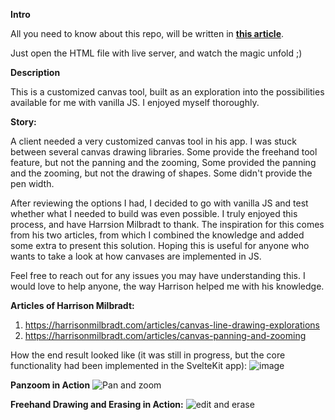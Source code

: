 **Intro**

All you need to know about this repo, will be written in [**this article**](https://abdullahaak06.medium.com/tutorial-drawable-and-pannable-zoomable-canvas-in-vanilla-js-0f9e6acd35df).

Just open the HTML file with live server, and watch the magic unfold ;)

**Description**

This is a customized canvas tool, built as an exploration into the possibilities available for me with vanilla JS. I enjoyed myself thoroughly.

**Story:**

A client needed a very customized canvas tool in his app. I was stuck between several canvas drawing libraries. Some provide the freehand tool feature, but not the panning and the zooming, Some provided the panning and the zooming, but not the drawing of shapes. Some didn't provide the pen width.

After reviewing the options I had, I decided to go with vanilla JS and test whether what I needed to build was even possible. I truly enjoyed this process, and have Harrsion Milbradt to thank. The inspiration for this comes from his two articles, from which I combined the knowledge and added some extra to present this solution. Hoping this is useful for anyone who wants to take a look at how canvases are implemented in JS.

Feel free to reach out for any issues you may have understanding this. I would love to help anyone, the way Harrison helped me with his knowledge.

**Articles of Harrison Milbradt:**

1. https://harrisonmilbradt.com/articles/canvas-line-drawing-explorations
2. https://harrisonmilbradt.com/articles/canvas-panning-and-zooming

How the end result looked like (it was still in progress, but the core functionality had been implemented in the SvelteKit app):
![image](https://github.com/user-attachments/assets/ffa4380a-e888-4570-b0eb-73ad533be9ea)

**Panzoom in Action**
![Pan and zoom](https://github.com/user-attachments/assets/00c48471-1480-4e93-9f06-9acc9bee9b6b)

**Freehand Drawing and Erasing in Action:**
![edit and erase](https://github.com/user-attachments/assets/420ef1ff-7a8c-421b-9302-fbb59bc2bd22)
